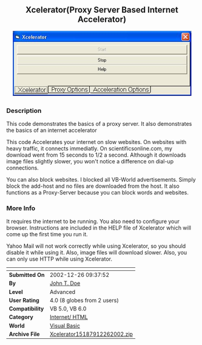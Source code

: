 ﻿<div align="center">

## Xcelerator\(Proxy Server Based Internet Accelerator\)

<img src="PIC200212261717207235.JPG">
</div>

### Description

This code demonstrates the basics of a proxy server. It also demonstrates the basics of an internet accelerator

This code Accelerates your internet on slow websites. On websites with heavy traffic, it connects immediatly. On scientificsonline.com, my download went from 15 seconds to 1/2 a second. Although it downloads image files slightly slower, you won't notice a difference on dial-up connections.

You can also block websites. I blocked all VB-World advertisements. Simply block the add-host and no files are downloaded from the host. It also functions as a Proxy-Server because you can block words and websites.
 
### More Info
 
It requires the internet to be running. You also need to configure your browser. Instructions are included in the HELP file of Xcelerator which will come up the first time you run it.

Yahoo Mail will not work correctly while using Xcelerator, so you should disable it while using it. Also, image files will download slower. Also, you can only use HTTP while using Xcelerator.


<span>             |<span>
---                |---
**Submitted On**   |2002-12-26 09:37:52
**By**             |[John T\. Doe](https://github.com/Planet-Source-Code/PSCIndex/blob/master/ByAuthor/john-t-doe.md)
**Level**          |Advanced
**User Rating**    |4.0 (8 globes from 2 users)
**Compatibility**  |VB 5\.0, VB 6\.0
**Category**       |[Internet/ HTML](https://github.com/Planet-Source-Code/PSCIndex/blob/master/ByCategory/internet-html__1-34.md)
**World**          |[Visual Basic](https://github.com/Planet-Source-Code/PSCIndex/blob/master/ByWorld/visual-basic.md)
**Archive File**   |[Xcelerator15187912262002\.zip](https://github.com/Planet-Source-Code/john-t-doe-xcelerator-proxy-server-based-internet-accelerator__1-41879/archive/master.zip)








